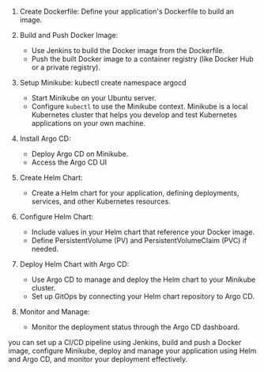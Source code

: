 
1. Create Dockerfile: Define your application's Dockerfile to build an image.

2. Build and Push Docker Image:
   - Use Jenkins to build the Docker image from the Dockerfile.
   - Push the built Docker image to a container registry (like Docker Hub or a private registry).

3. Setup Minikube:
	kubectl create namespace argocd
   - Start Minikube on your Ubuntu server.
   - Configure `kubectl` to use the Minikube context.
	Minikube is a local Kubernetes cluster that helps you develop and test Kubernetes applications on your own machine.

4. Install Argo CD:
   - Deploy Argo CD on Minikube.
   - Access the Argo CD UI

5. Create Helm Chart:
   - Create a Helm chart for your application, defining deployments, services, and other Kubernetes resources.

6. Configure Helm Chart:
   - Include values in your Helm chart that reference your Docker image.
   - Define PersistentVolume (PV) and PersistentVolumeClaim (PVC) if needed.

7. Deploy Helm Chart with Argo CD:
   - Use Argo CD to manage and deploy the Helm chart to your Minikube cluster.
   - Set up GitOps by connecting your Helm chart repository to Argo CD.

8. Monitor and Manage:
   - Monitor the deployment status through the Argo CD dashboard.

you can set up a CI/CD pipeline using Jenkins, build and push a Docker image, configure Minikube, 
deploy and manage your application using Helm and Argo CD, and monitor your deployment effectively.
